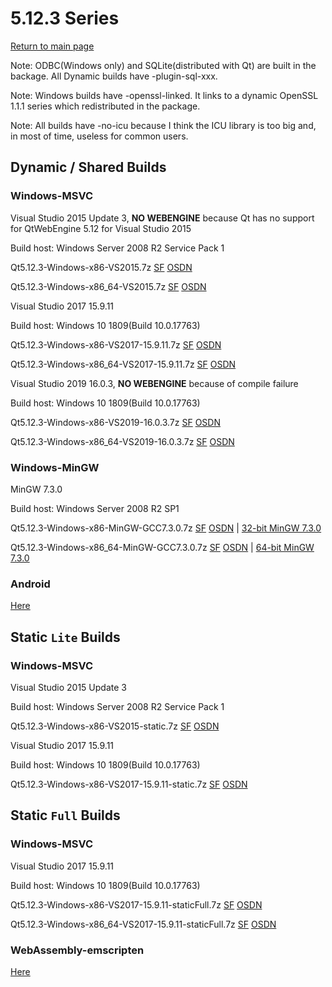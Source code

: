 # 5.12.3 Series

[Return to main page](index.md)

Note: ODBC(Windows only) and SQLite(distributed with Qt) are built in the backage. All Dynamic builds have -plugin-sql-xxx.

Note: Windows builds have -openssl-linked. It links to a dynamic OpenSSL 1.1.1 series which redistributed in the package.

Note: All builds have -no-icu because I think the ICU library is too big and, in most of time, useless for common users.

## Dynamic / Shared Builds

### Windows-MSVC

Visual Studio 2015 Update 3, __NO WEBENGINE__ because Qt has no support for QtWebEngine 5.12 for Visual Studio 2015

Build host: Windows Server 2008 R2 Service Pack 1

Qt5.12.3-Windows-x86-VS2015.7z [SF](https://sourceforge.net/projects/fsu0413-qtbuilds/files/Qt5.12/Windows-x86/Qt5.12.3-Windows-x86-VS2015.7z/download) [OSDN](https://osdn.net/downloads/users/24/24075/Qt5.12.3-Windows-x86-VS2015.7z/)

Qt5.12.3-Windows-x86_64-VS2015.7z [SF](https://sourceforge.net/projects/fsu0413-qtbuilds/files/Qt5.12/Windows-x86_64/Qt5.12.3-Windows-x86_64-VS2015.7z/download) [OSDN](https://osdn.net/downloads/users/24/24074/Qt5.12.3-Windows-x86_64-VS2015.7z/)

Visual Studio 2017 15.9.11

Build host: Windows 10 1809(Build 10.0.17763)

Qt5.12.3-Windows-x86-VS2017-15.9.11.7z [SF](https://sourceforge.net/projects/fsu0413-qtbuilds/files/Qt5.12/Windows-x86/Qt5.12.3-Windows-x86-VS2017-15.9.11.7z/download) [OSDN](https://osdn.net/downloads/users/24/24078/Qt5.12.3-Windows-x86-VS2017-15.9.11.7z/)

Qt5.12.3-Windows-x86_64-VS2017-15.9.11.7z [SF](https://sourceforge.net/projects/fsu0413-qtbuilds/files/Qt5.12/Windows-x86_64/Qt5.12.3-Windows-x86_64-VS2017-15.9.11.7z/download) [OSDN](https://osdn.net/downloads/users/24/24091/Qt5.12.3-Windows-x86_64-VS2017-15.9.11.7z/)

Visual Studio 2019 16.0.3, __NO WEBENGINE__ because of compile failure

Build host: Windows 10 1809(Build 10.0.17763)

Qt5.12.3-Windows-x86-VS2019-16.0.3.7z [SF](https://sourceforge.net/projects/fsu0413-qtbuilds/files/Qt5.12/Windows-x86/Qt5.12.3-Windows-x86-VS2019-16.0.3.7z/download) [OSDN](https://osdn.net/downloads/users/24/24076/Qt5.12.3-Windows-x86-VS2019-16.0.3.7z/)

Qt5.12.3-Windows-x86_64-VS2019-16.0.3.7z [SF](https://sourceforge.net/projects/fsu0413-qtbuilds/files/Qt5.12/Windows-x86_64/Qt5.12.3-Windows-x86_64-VS2019-16.0.3.7z/download) [OSDN](https://osdn.net/downloads/users/24/24072/Qt5.12.3-Windows-x86_64-VS2019-16.0.3.7z/)

### Windows-MinGW

MinGW 7.3.0

Build host: Windows Server 2008 R2 SP1

Qt5.12.3-Windows-x86-MinGW-GCC7.3.0.7z [SF](https://sourceforge.net/projects/fsu0413-qtbuilds/files/Qt5.12/Windows-x86/Qt5.12.3-Windows-x86-MinGW-GCC7.3.0.7z/download) [OSDN](https://osdn.net/downloads/users/24/24073/Qt5.12.3-Windows-x86-MinGW-GCC7.3.0.7z/) | [32-bit MinGW 7.3.0](https://sourceforge.net/projects/mingw-w64/files/Toolchains%20targetting%20Win32/Personal%20Builds/mingw-builds/7.3.0/threads-posix/dwarf/i686-7.3.0-release-posix-dwarf-rt_v5-rev0.7z)

Qt5.12.3-Windows-x86_64-MinGW-GCC7.3.0.7z [SF](https://sourceforge.net/projects/fsu0413-qtbuilds/files/Qt5.12/Windows-x86_64/Qt5.12.3-Windows-x86_64-MinGW-GCC7.3.0.7z/download) [OSDN](https://osdn.net/downloads/users/24/24071/Qt5.12.3-Windows-x86_64-MinGW-GCC7.3.0.7z/) | [64-bit MinGW 7.3.0](https://sourceforge.net/projects/mingw-w64/files/Toolchains%20targetting%20Win64/Personal%20Builds/mingw-builds/7.3.0/threads-posix/seh/x86_64-7.3.0-release-posix-seh-rt_v5-rev0.7z)

### Android

[Here](5.12.3-android.md)

## Static `Lite` Builds

### Windows-MSVC

Visual Studio 2015 Update 3

Build host: Windows Server 2008 R2 Service Pack 1

Qt5.12.3-Windows-x86-VS2015-static.7z [SF](https://sourceforge.net/projects/fsu0413-qtbuilds/files/Qt5.12/Windows-x86/Qt5.12.3-Windows-x86-VS2015-static.7z/download) [OSDN](https://osdn.net/downloads/users/24/24087/Qt5.12.3-Windows-x86-VS2015-static.7z/)

Visual Studio 2017 15.9.11

Build host: Windows 10 1809(Build 10.0.17763)

Qt5.12.3-Windows-x86-VS2017-15.9.11-static.7z [SF](https://sourceforge.net/projects/fsu0413-qtbuilds/files/Qt5.12/Windows-x86/Qt5.12.3-Windows-x86-VS2017-15.9.11-static.7z/download) [OSDN](https://osdn.net/downloads/users/24/24092/Qt5.12.3-Windows-x86-VS2017-15.9.11-static.7z/)

## Static `Full` Builds

### Windows-MSVC

Visual Studio 2017 15.9.11

Build host: Windows 10 1809(Build 10.0.17763)

Qt5.12.3-Windows-x86-VS2017-15.9.11-staticFull.7z [SF](https://sourceforge.net/projects/fsu0413-qtbuilds/files/Qt5.12/Windows-x86/Qt5.12.3-Windows-x86-VS2017-15.9.11-staticFull.7z/download) [OSDN](https://osdn.net/downloads/users/24/24088/Qt5.12.3-Windows-x86-VS2017-15.9.11-staticFull.7z/)

Qt5.12.3-Windows-x86_64-VS2017-15.9.11-staticFull.7z [SF](https://sourceforge.net/projects/fsu0413-qtbuilds/files/Qt5.12/Windows-x86_64/Qt5.12.3-Windows-x86_64-VS2017-15.9.11-staticFull.7z/download) [OSDN](https://osdn.net/downloads/users/24/24090/Qt5.12.3-Windows-x86_64-VS2017-15.9.11-staticFull.7z/)

### WebAssembly-emscripten

[Here](5.12.3-wasm.md)
